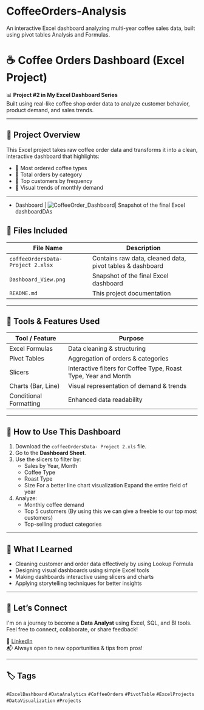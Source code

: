 # CoffeeOrders-Analysis
An interactive Excel dashboard analyzing multi-year coffee sales data, built using pivot tables Analysis and Formulas.
# ☕ Coffee Orders Dashboard (Excel Project)

📊 **Project #2 in My Excel Dashboard Series**  
Built using real-like coffee shop order data to analyze customer behavior, product demand, and sales trends.

---

## 🧾 Project Overview

This Excel project takes raw coffee order data and transforms it into a clean, interactive dashboard that highlights:

- 🔹 Most ordered coffee types
- 🔹 Total orders by category
- 🔹 Top customers by frequency
- 🔹 Visual trends of monthly demand

---
- Dashboard
| ![CoffeeOrder_Dashboard](https://github.com/user-attachments/assets/c0bd6a9d-9a62-454a-8d55-f3daaa4743b0)| Snapshot of the final Excel dashboardDAs

## 🧱 Files Included

| File Name                       | Description                                |
|--------------------------------|---------------------------------------------|
| `coffeeOrdersData- Project 2.xlsx` | Contains raw data, cleaned data, pivot tables & dashboard |
| `Dashboard_View.png`           | Snapshot of the final Excel dashboard       |
| `README.md`                    | This project documentation                  |

---

## 🔧 Tools & Features Used

| Tool / Feature      | Purpose                                      |
|---------------------|----------------------------------------------|
| Excel Formulas      | Data cleaning & structuring                  |
| Pivot Tables        | Aggregation of orders & categories           |
| Slicers             | Interactive filters for Coffee Type, Roast Type, Year and Month |
| Charts (Bar, Line)   | Visual representation of demand & trends    |
| Conditional Formatting | Enhanced data readability                 |

---

## 📌 How to Use This Dashboard

1. Download the `coffeeOrdersData- Project 2.xls` file.
2. Go to the **Dashboard Sheet**.
3. Use the slicers to filter by:
   - Sales by Year, Month
   - Coffee Type
   - Roast Type
   - Size
     For a better line chart visualization Expand the entire field of year
4. Analyze:
   - Monthly coffee demand
   - Top 5 customers  (By using this we can give a freebie to our top most customers)
   - Top-selling product categories

---

## 🧠 What I Learned

- Cleaning customer and order data effectively by using Lookup Formula
- Designing visual dashboards using simple Excel tools
- Making dashboards interactive using slicers and charts
- Applying storytelling techniques for better insights

---

## 🔗 Let’s Connect

I'm on a journey to become a **Data Analyst** using Excel, SQL, and BI tools.  
Feel free to connect, collaborate, or share feedback!

📎 [LinkedIn](https://www.linkedin.com/in/chitrasolanki26/)  
📬 Always open to new opportunities & tips from pros!

---

## 🏷️ Tags

`#ExcelDashboard` `#DataAnalytics` `#CoffeeOrders` `#PivotTable` `#ExcelProjects` `#DataVisualization` `#Projects`

